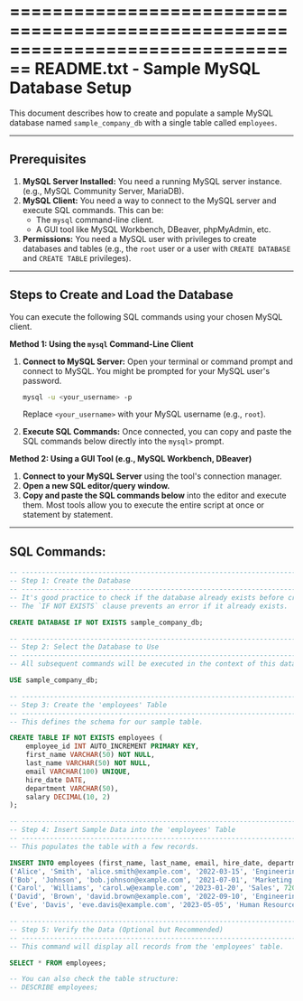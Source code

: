 ================================================================================
README.txt - Sample MySQL Database Setup
================================================================================

This document describes how to create and populate a sample MySQL database
named `sample_company_db` with a single table called `employees`.

--------------------------------------------------------------------------------
Prerequisites
--------------------------------------------------------------------------------

1.  **MySQL Server Installed:** You need a running MySQL server instance.
    (e.g., MySQL Community Server, MariaDB).
2.  **MySQL Client:** You need a way to connect to the MySQL server and execute
    SQL commands. This can be:
    *   The `mysql` command-line client.
    *   A GUI tool like MySQL Workbench, DBeaver, phpMyAdmin, etc.
3.  **Permissions:** You need a MySQL user with privileges to create databases
    and tables (e.g., the `root` user or a user with `CREATE DATABASE` and
    `CREATE TABLE` privileges).

--------------------------------------------------------------------------------
Steps to Create and Load the Database
--------------------------------------------------------------------------------

You can execute the following SQL commands using your chosen MySQL client.

**Method 1: Using the `mysql` Command-Line Client**

1.  **Connect to MySQL Server:**
    Open your terminal or command prompt and connect to MySQL. You might be
    prompted for your MySQL user's password.

    ```bash
    mysql -u <your_username> -p
    ```
    Replace `<your_username>` with your MySQL username (e.g., `root`).

2.  **Execute SQL Commands:**
    Once connected, you can copy and paste the SQL commands below directly into
    the `mysql>` prompt.

**Method 2: Using a GUI Tool (e.g., MySQL Workbench, DBeaver)**

1.  **Connect to your MySQL Server** using the tool's connection manager.
2.  **Open a new SQL editor/query window.**
3.  **Copy and paste the SQL commands below** into the editor and execute them.
    Most tools allow you to execute the entire script at once or statement by
    statement.

---
**SQL Commands:**
---

```sql
-- -----------------------------------------------------------------------------
-- Step 1: Create the Database
-- -----------------------------------------------------------------------------
-- It's good practice to check if the database already exists before creating it.
-- The `IF NOT EXISTS` clause prevents an error if it already exists.

CREATE DATABASE IF NOT EXISTS sample_company_db;

-- -----------------------------------------------------------------------------
-- Step 2: Select the Database to Use
-- -----------------------------------------------------------------------------
-- All subsequent commands will be executed in the context of this database.

USE sample_company_db;

-- -----------------------------------------------------------------------------
-- Step 3: Create the 'employees' Table
-- -----------------------------------------------------------------------------
-- This defines the schema for our sample table.

CREATE TABLE IF NOT EXISTS employees (
    employee_id INT AUTO_INCREMENT PRIMARY KEY,
    first_name VARCHAR(50) NOT NULL,
    last_name VARCHAR(50) NOT NULL,
    email VARCHAR(100) UNIQUE,
    hire_date DATE,
    department VARCHAR(50),
    salary DECIMAL(10, 2)
);

-- -----------------------------------------------------------------------------
-- Step 4: Insert Sample Data into the 'employees' Table
-- -----------------------------------------------------------------------------
-- This populates the table with a few records.

INSERT INTO employees (first_name, last_name, email, hire_date, department, salary) VALUES
('Alice', 'Smith', 'alice.smith@example.com', '2022-03-15', 'Engineering', 75000.00),
('Bob', 'Johnson', 'bob.johnson@example.com', '2021-07-01', 'Marketing', 68000.00),
('Carol', 'Williams', 'carol.w@example.com', '2023-01-20', 'Sales', 72000.00),
('David', 'Brown', 'david.brown@example.com', '2022-09-10', 'Engineering', 82000.00),
('Eve', 'Davis', 'eve.davis@example.com', '2023-05-05', 'Human Resources', 60000.00);

-- -----------------------------------------------------------------------------
-- Step 5: Verify the Data (Optional but Recommended)
-- -----------------------------------------------------------------------------
-- This command will display all records from the 'employees' table.

SELECT * FROM employees;

-- You can also check the table structure:
-- DESCRIBE employees;
